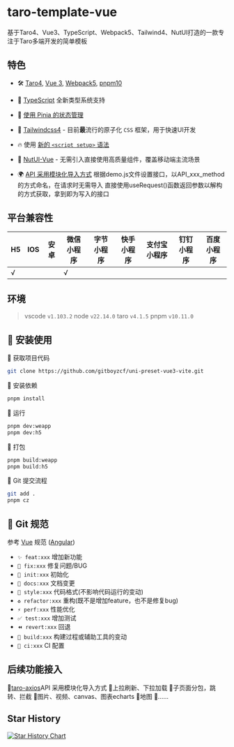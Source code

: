 # taro-template-vue

基于Taro4、Vue3、TypeScript、Webpack5、Tailwind4、NutUI打造的一款专注于Taro多端开发的简单模板

## 特色

- 🛠️ [Taro4](https://docs.taro.zone/docs/), [Vue 3](https://github.com/vuejs/core), [Webpack5](https://webpack.js.org/), [pnpm10](https://pnpm.io/)

- 💪 [TypeScript](https://github.com/microsoft/TypeScript) 全新类型系统支持

- 🍍 [使用 Pinia 的状态管理](https://pinia.vuejs.org)

- 🎨 [Tailwindcss4](https://tailwindcss.com/) - 目前**最**流行的原子化 `CSS` 框架，用于快速UI开发

- 🔥 使用 [新的 `<script setup>` 语法](https://github.com/vuejs/rfcs/pull/227)

- 🚀 [NutUI-Vue](https://nutui.jd.com/h5/vue/4x/#/zh-CN/guide/intro) - 无需引入直接使用高质量组件，覆盖移动端主流场景

- 🌍 [API 采用模块化导入方式](https://blog.csdn.net/qq_43775179/article/details/134811292) 根据demo.js文件设置接口，以API_xxx_method的方式命名，在请求时无需导入 直接使用useRequest()函数返回参数以解构的方式获取，拿到即为写入的接口

## 平台兼容性

| H5  | IOS | 安卓 | 微信小程序 | 字节小程序 | 快手小程序 | 支付宝小程序 | 钉钉小程序 | 百度小程序 |
| --- | --- | ---- | ---------- | ---------- | ---------- | ------------ | ---------- | ---------- |
| √   |     |      |      √     |           |           |             |           |          |

## 环境

>vscode `v1.103.2`
>node    `v22.14.0`
>taro `v4.1.5`
>pnpm     `v10.11.0`

## 🍭 安装使用

🍙 获取项目代码

```bash
git clone https://github.com/gitboyzcf/uni-preset-vue3-vite.git
```

🌈 安装依赖

```bash
pnpm install
```

🐥 运行

```bash
pnpm dev:weapp
pnpm dev:h5
```

🍁 打包

```bash
pnpm build:weapp
pnpm build:h5
```

🌯 Git 提交流程

```bash
git add .
pnpm cz
```

## 🍣 Git 规范

参考 [Vue](https://github.com/vuejs/vue/blob/dev/.github/COMMIT_CONVENTION.md) 规范 ([Angular](https://github.com/conventional-changelog/conventional-changelog/tree/master/packages/conventional-changelog-angular))

- `✨ feat:xxx` 增加新功能
- `🐛 fix:xxx` 修复问题/BUG
- `🎉 init:xxx` 初始化
- `📝 docs:xxx` 文档变更
- `💄 style:xxx` 代码格式(不影响代码运行的变动)
- `♻️ refactor:xxx` 重构(既不是增加feature，也不是修复bug)
- `⚡️ perf:xxx` 性能优化
- `✅ test:xxx` 增加测试
- `⏪️ revert:xxx` 回退
- `🚀‍ build:xxx` 构建过程或辅助工具的变动
- `👷 ci:xxx` CI 配置

## 后续功能接入

🔳[taro-axios](https://github.com/fjc0k/taro-axios/tree/master)API 采用模块化导入方式
🔳上拉刷新、下拉加载
🔳子页面分包，跳转、拦截
🔳图片、视频、canvas、图表echarts
🔳地图
🔳......

## Star History

[![Star History Chart](https://api.star-history.com/svg?repos=template-space/taro-template-vue&type=Timeline)](https://star-history.com/#template-space/taro-template-vue&Timeline)
